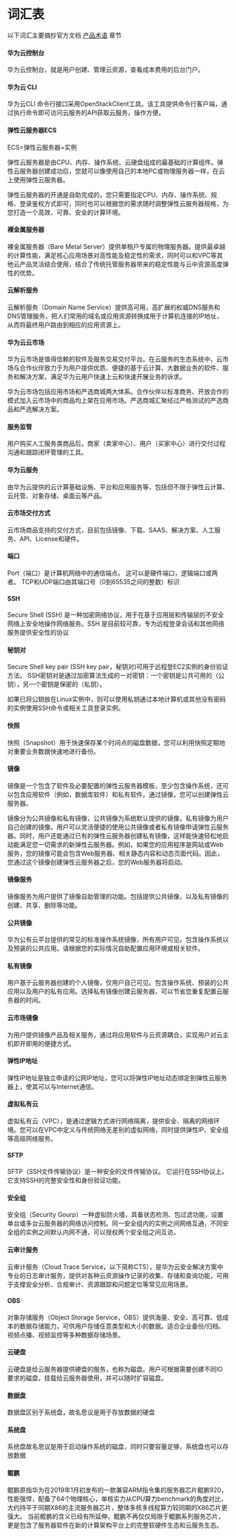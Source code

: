 # 词汇表

以下词汇主要摘抄官方文档 [产品术语](https://support.huaweicloud.com/pcre_gls/?product=ecs) 章节

#### 华为云控制台

华为云控制台，就是用户创建、管理云资源，查看成本费用的后台门户。

#### 华为云 CLI

华为云CLI 命令行接口采用OpenStackClient工具。该工具提供命令行客户端，通过执行命令即可访问云服务的API获取云服务，操作方便。

#### 弹性云服务器ECS

ECS=弹性云服务器=实例

弹性云服务器是由CPU、内存、操作系统、云硬盘组成的最基础的计算组件。弹性云服务器创建成功后，您就可以像使用自己的本地PC或物理服务器一样，在云上使用弹性云服务器。

弹性云服务器的开通是自助完成的，您只需要指定CPU、内存、操作系统、规格、登录鉴权方式即可，同时也可以根据您的需求随时调整弹性云服务器规格，为您打造一个高效、可靠、安全的计算环境。

#### 裸金属服务器

裸金属服务器（Bare Metal Server）提供单租户专属的物理服务器。提供最卓越的计算性能，满足核心应用场景对高性能及稳定性的需求，同时可以和VPC等其他云产品灵活结合使用，结合了传统托管服务器带来的稳定性能与云中资源高度弹性的优势。

#### 云解析服务

云解析服务（Domain Name Service）提供高可用，高扩展的权威DNS服务和DNS管理服务，把人们常用的域名或应用资源转换成用于计算机连接的IP地址，从而将最终用户路由到相应的应用资源上。

#### 华为云云市场

华为云市场是值得信赖的软件及服务交易交付平台。在云服务的生态系统中，云市场与合作伙伴致力于为用户提供优质、便捷的基于云计算、大数据业务的软件、服务和解决方案，满足华为云用户快速上云和快速开展业务的诉求。

华为云市场包括应用市场和严选商城两大体系。合作伙伴以标准商务、开放合作的模式加入云市场中的商品均上架在应用市场。严选商城汇聚经过严格测试的严选商品和严选解决方案。

#### 服务监管

用户购买人工服务类商品后，商家（卖家中心）、用户（买家中心）进行交付过程沟通和跟踪闭环管理的工具。

#### 华为云服务

由华为云提供的云计算基础设施、平台和应用服务等，包括但不限于弹性云计算、云托管、对象存储、桌面云等产品。

#### 云市场交付方式

云市场商品支持的交付方式，目前包括镜像、下载、SAAS、解决方案、人工服务、API、License和硬件。

#### 端口

Port（端口）是计算机网络中的通信端点。 这可以是硬件端口，逻辑端口或两者。 TCP和UDP端口由其端口号（0到65535之间的整数）标识

#### SSH

Secure Shell (SSH) 是一种加密网络协议，用于在基于应用层和传输层的不安全网络上安全地操作网络服务。SSH 是目前较可靠，专为远程登录会话和其他网络服务提供安全性的协议

#### 秘钥对

Secure Shell key pair (SSH key pair，秘钥对)可用于远程登EC2实例的身份验证方法。 SSH密钥对是通过加密算法生成的一对密钥：一个密钥是公共可用的（公钥），另一个密钥是保密的（私钥）。

如果已将公钥放在Linux实例中，则可以使用私钥通过本地计算机或其他没有密码的实例使用SSH命令或相关工具登录实例。

#### 快照

快照（Snapshot）用于快速保存某个时间点的磁盘数据，您可以利用快照定期地对重要业务数据快速地进行备份。

#### 镜像

镜像是一个包含了软件及必要配置的弹性云服务器模板，至少包含操作系统，还可以包含应用软件（例如，数据库软件）和私有软件。通过镜像，您可以创建弹性云服务器。

镜像分为公共镜像和私有镜像，公共镜像为系统默认提供的镜像，私有镜像为用户自己创建的镜像。用户可以灵活便捷的使用公共镜像或者私有镜像申请弹性云服务器。同时，用户还能通过已有的弹性云服务器创建私有镜像，这样能快速轻松地启动能满足您一切需求的新弹性云服务器。例如，如果您的应用程序是网站或Web服务，您的镜像可能会包含Web服务器、相关静态内容和动态页面代码。因此，您通过这个镜像创建弹性云服务器之后，您的Web服务器将启动。

#### 镜像服务

镜像服务为用户提供了镜像自助管理的功能。包括提供公共镜像，以及私有镜像的创建、共享、删除等功能。

#### 公共镜像

华为公有云平台提供的常见的标准操作系统镜像，所有用户可见。包含操作系统以及预装的公共应用。请根据您的实际情况自助配置应用环境或相关软件。

#### 私有镜像

用户基于云服务器创建的个人镜像，仅用户自己可见。包含操作系统、预装的公共应用以及用户的私有应用。选择私有镜像创建云服务器，可以节省您重复配置云服务器的时间。

#### 云市场镜像

为用户提供镜像产品及相关服务，通过将应用软件与云资源耦合，实现用户对云主机即开即用的便捷方式。

#### 弹性IP地址

弹性IP地址是独立申请的公网IP地址，您可以将弹性IP地址动态绑定到弹性云服务器上，使其可以与Internet通信。

#### 虚拟私有云

虚拟私有云（VPC），是通过逻辑方式进行网络隔离，提供安全、隔离的网络环境。您可以在VPC中定义与传统网络无差别的虚拟网络，同时提供弹性IP、安全组等高级网络服务。

#### SFTP

SFTP（SSH文件传输协议）是一种安全的文件传输协议。 它运行在SSH协议上。 它支持SSH的完整安全性和身份验证功能。

#### 安全组

安全组（Security Gourp）一种虚拟防火墙，具备状态检测、包过滤功能，设置单台或多台云服务器的网络访问控制。同一安全组内的实例之间网络互通，不同安全组的实例之间默认内网不通，可以授权两个安全组之间互访。

#### 云审计服务

云审计服务（Cloud Trace Service，以下简称CTS），是华为云安全解决方案中专业的日志审计服务，提供对各种云资源操作记录的收集、存储和查询功能，可用于支撑安全分析、合规审计、资源跟踪和问题定位等常见应用场景。

#### OBS

对象存储服务（Object Storage Service，OBS）提供海量、安全、高可靠、低成本的数据存储能力，可供用户存储任意类型和大小的数据。适合企业备份/归档、视频点播、视频监控等多种数据存储场景。

#### 云硬盘

云硬盘是给云服务器提供硬盘的服务，也称为磁盘。用户可根据需要创建不同IO要求的磁盘，挂载给云服务器使用，并可以随时扩容磁盘。

#### 数据盘

数据盘区别于系统盘，故名思议是用于存放数据的硬盘

#### 系统盘

系统盘故名思议是用于启动操作系统的磁盘，同时只要容量足够，系统盘也可以存放数据

#### 鲲鹏

鲲鹏原指华为在2019年1月初发布的一款兼容ARM指令集的服务器芯片鲲鹏920，性能强悍，配备了64个物理核心，单核实力从CPU算力benchmark的角度对比，大约持平于同期X86的主流服务器芯片，整体多核多线程算力较同期的X86芯片更强大。 当前鲲鹏的含义已经有所延伸，鲲鹏不再仅仅局限于鲲鹏系列服务芯片，更是包含了服务器软件在新的计算架构平台上的完整软硬件生态和云服务生态。
